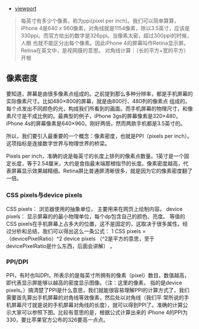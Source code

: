 * [viewport](https://www.quirksmode.org/mobile/viewports.html)

>每英寸有多少个像素，称为ppi(pixel per inch)。我们可以简单算算，iPhone 4是640 x 960像素，对角线就是1154像素，除以3.5英寸，应该是330ppi。而官方给出的数字是326ppi。当像素太密，超过300ppi的时候，人眼 也就不能区分出每个像素。因此iPhone 4的屏幕叫作Retina显示屏。Retina在英文中，是视网膜的意思。
对角线计算：（长的平方+宽的平方）开根


## 像素密度


要知道，屏幕是由很多像素点组成的。之前提到那么多种分辨率，都是手机屏幕的实际像素尺寸。比如480×800的屏幕，就是由800行、480列的像素点 组成的。每个点发出不同颜色的光，构成我们所看到的画面。而手机屏幕的物理尺寸，和像素尺寸是不成比例的。最典型的例子，iPhone 3gs的屏幕像素是320×480，iPhone 4s的屏幕像素是640×960。刚好两倍，然而两款手机都是3.5英寸的。

所以，我们要引入最重要的一个概念：像素密度，也就是PPI（pixels per inch）。这项指标是连接数字世界与物理世界的桥梁。

Pixels per inch，准确的说是每英寸的长度上排列的像素点数量。1英寸是一个固定长度，等于2.54厘米，大约是食指最末端那根指节的长度。像素密度越高，代表屏幕显示效果越精细。Retina屏比普通屏清晰很多，就是因为它的像素密度翻了一倍。

### CSS pixels与device pixels
CSS pixels： 浏览器使用的抽象单位， 主要用来在网页上绘制内容。 
device pixels： 显示屏幕的的最小物理单位，每个dp包含自己的颜色、亮度。 
等值的 CSS pixels在手机屏幕上占多大的位置，这不是固定的，这取决于很多属性。经过分析和总结，我们可以得出这么一条公式： 1 CSS pixels = （devicePixelRatio）^2 device pixels （^2是平方的意思，至于 devicePixelRatio是什么东西，后面会讲解） 。

### PPI/DPI
PPI，有时也叫DPI，所表示的是每英寸所拥有的像素（pixel）数目，数值越高，即代表显示屏能够以越高的密度显示图像。（注：这里的像素， 指的是device pixels。）搞清楚了PPI是什么意思，我们就能很容易理解PPI的计算方式了，我们需要首先算出手机屏幕的对角线等效像素，然后处以对角线（我们平 常所说的手机屏幕尺寸就是说的手机屏幕对角线的长度），就可以得到PPI了。准确的计算公示大家可以参照下图。比较有意思的是，根据公式计算出来的 iPhone 4的PPI为330，要比苹果官方公布的326要高一点点。 